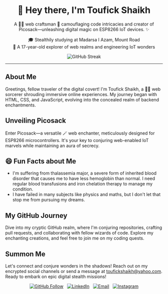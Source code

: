 <h1 align="center">👋 Hey there, I'm Toufick Shaikh</h1>

<p align="center">
  A 🕵️‍♂️ web craftsman 🎨 camouflaging code intricacies and creator of Picosack—unleashing digital magic on ESP8266 IoT devices. ✨
</p>

<p align="center">
  🎓 Stealthily studying at Madarsa I Azam, Mount Road<br>
  🌟 A 17-year-old explorer of web realms and engineering IoT wonders<br>
</p>

<p align="center">
  <img src="https://github-readme-streak-stats.herokuapp.com?user=Toufick190" alt="GitHub Streak">
</p>

---

<h2>About Me</h2>

Greetings, fellow traveler of the digital covert! I'm Toufick Shaikh, a 🧙‍♂️ web sorcerer shrouding immersive online experiences. My journey began with HTML, CSS, and JavaScript, evolving into the concealed realm of backend enchantments.

<h2>Unveiling Picosack</h2>

Enter Picosack—a versatile 🪄 web enchanter, meticulously designed for ESP8266 microcontrollers. It's your key to conjuring web-enabled IoT marvels while maintaining an aura of secrecy.

<h2>😄 Fun Facts about Me</h2>

- I'm suffering from thalassemia major, a severe form of inherited blood disorder that causes me to have less hemoglobin than normal. I need regular blood transfusions and iron chelation therapy to manage my condition.
- I have failed in many subjects like physics and maths, but I don't let that stop me from pursuing my dreams.

<h2>My GitHub Journey</h2>

Dive into my cryptic GitHub realm, where I'm conjuring repositories, crafting pull requests, and collaborating with fellow wizards of code. Explore my enchanting creations, and feel free to join me on my coding quests.

<h2>Summon Me</h2>

Let's connect and conjure wonders in the shadows! Reach out on my encrypted social channels or send a message at toufickshaikh@yahoo.com. Ready to embark on epic digital stealth missions!

<p align="center">
  <a href="https://github.com/Toufick190"><img src="https://img.shields.io/github/followers/Toufick190?label=Follow&style=social" alt="GitHub Follow"></a>
  &nbsp;
  <a href="https://www.linkedin.com/in/toufickshaikh"><img src="https://img.shields.io/badge/Connect-LinkedIn-blue?style=flat-square&logo=linkedin" alt="LinkedIn"></a>
  &nbsp;
  <a href="mailto:toufickshaikh@yahoo.com"><img src="https://img.shields.io/badge/Email-Me-red?style=flat-square&logo=yahoo" alt="Email"></a>
  &nbsp;
  <a href="https://www.instagram.com/digital_hokage/"><img src="https://img.shields.io/badge/Follow-Instagram-pink?style=flat-square&logo=instagram" alt="Instagram"></a>
</p>
